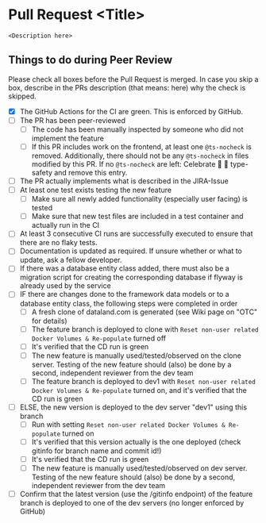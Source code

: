 # Pull Request \<Title>
`<Description here>`
## Things to do during Peer Review
Please check all boxes before the Pull Request is merged. In case you skip a box, describe in the PRs description (that means: here) why the check is skipped.
- [x] The GitHub Actions for the CI are green. This is enforced by GitHub. 
- [ ] The PR has been peer-reviewed
  - [ ] The code has been manually inspected by someone who did not implement the feature
  - [ ] If this PR includes work on the frontend, at least one `@ts-nocheck` is removed. Additionally, there should not be any `@ts-nocheck` in files modified by this PR. If no `@ts-nocheck` are left: Celebrate :tada: :confetti_ball: type-safety and remove this entry. 
- [ ] The PR actually implements what is described in the JIRA-Issue
- [ ] At least one test exists testing the new feature
  - [ ] Make sure all newly added functionality (especially user facing) is tested
  - [ ] Make sure that new test files are included in a test container and actually run in the CI
- [ ] At least 3 consecutive CI runs are successfully executed to ensure that there are no flaky tests.
- [ ] Documentation is updated as required. If unsure whether or what to update, ask a fellow developer.
- [ ] If there was a database entity class added, there must also be a migration script for creating the corresponding database if flyway is already used by the service
- [ ] IF there are changes done to the framework data models or to a database entity class, the following steps were completed in order
  - [ ] A fresh clone of dataland.com is generated (see Wiki page on "OTC" for details)
  - [ ] The feature branch is deployed to clone with `Reset non-user related Docker Volumes & Re-populate` turned off
  - [ ] It's verified that the CD run is green
  - [ ] The new feature is manually used/tested/observed on the clone server. Testing of the new feature should (also) be done by a second, independent reviewer from the dev team
  - [ ] The feature branch is deployed to dev1 with `Reset non-user related Docker Volumes & Re-populate` turned on, and it's verified that the CD run is green  
- [ ] ELSE, the new version is deployed to the dev server "dev1" using this branch
  - [ ] Run with setting `Reset non-user related Docker Volumes & Re-populate` turned on 
  - [ ] It's verified that this version actually is the one deployed (check gitinfo for branch name and commit id!)
  - [ ] It's verified that the CD run is green
  - [ ] The new feature is manually used/tested/observed on dev server. Testing of the new feature should (also) be done by a second, independent reviewer from the dev team
- [ ] Confirm that the latest version (use the /gitinfo endpoint) of the feature branch is deployed to one of the dev servers (no longer enforced by GitHub)
